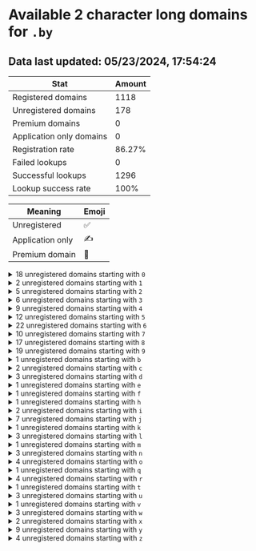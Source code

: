 # Available 2 character long domains for `.by`

## Data last updated: 05/23/2024, 17:54:24

|Stat|Amount|
|--|--|
|Registered domains|1118|
|Unregistered domains|178|
|Premium domains|0|
|Application only domains|0|
|Registration rate|86.27%|
|Failed lookups|0|
|Successful lookups|1296|
|Lookup success rate|100%|


|Meaning|Emoji|
|--|--|
|Unregistered|:white_check_mark:|
|Application only|:writing_hand:|
|Premium domain|:gem:|

<details>
<summary>18 unregistered domains starting with <bold><code>0</code></bold></summary>

|Type|Domain|
|--|--|
|:white_check_mark:|`0a.by`|
|:white_check_mark:|`0b.by`|
|:white_check_mark:|`0c.by`|
|:white_check_mark:|`0d.by`|
|:white_check_mark:|`0e.by`|
|:white_check_mark:|`0g.by`|
|:white_check_mark:|`0h.by`|
|:white_check_mark:|`0i.by`|
|:white_check_mark:|`0j.by`|
|:white_check_mark:|`0k.by`|
|:white_check_mark:|`0q.by`|
|:white_check_mark:|`0s.by`|
|:white_check_mark:|`0t.by`|
|:white_check_mark:|`0u.by`|
|:white_check_mark:|`0v.by`|
|:white_check_mark:|`0w.by`|
|:white_check_mark:|`0y.by`|
|:white_check_mark:|`0z.by`|
</details>
<details>
<summary>2 unregistered domains starting with <bold><code>1</code></bold></summary>

|Type|Domain|
|--|--|
|:white_check_mark:|`1d.by`|
|:white_check_mark:|`1i.by`|
</details>
<details>
<summary>5 unregistered domains starting with <bold><code>2</code></bold></summary>

|Type|Domain|
|--|--|
|:white_check_mark:|`2c.by`|
|:white_check_mark:|`2j.by`|
|:white_check_mark:|`2u.by`|
|:white_check_mark:|`2w.by`|
|:white_check_mark:|`2z.by`|
</details>
<details>
<summary>6 unregistered domains starting with <bold><code>3</code></bold></summary>

|Type|Domain|
|--|--|
|:white_check_mark:|`3e.by`|
|:white_check_mark:|`3j.by`|
|:white_check_mark:|`3o.by`|
|:white_check_mark:|`3r.by`|
|:white_check_mark:|`3u.by`|
|:white_check_mark:|`3z.by`|
</details>
<details>
<summary>9 unregistered domains starting with <bold><code>4</code></bold></summary>

|Type|Domain|
|--|--|
|:white_check_mark:|`4a.by`|
|:white_check_mark:|`4c.by`|
|:white_check_mark:|`4i.by`|
|:white_check_mark:|`4j.by`|
|:white_check_mark:|`4l.by`|
|:white_check_mark:|`4n.by`|
|:white_check_mark:|`4o.by`|
|:white_check_mark:|`4q.by`|
|:white_check_mark:|`4v.by`|
</details>
<details>
<summary>12 unregistered domains starting with <bold><code>5</code></bold></summary>

|Type|Domain|
|--|--|
|:white_check_mark:|`5a.by`|
|:white_check_mark:|`5c.by`|
|:white_check_mark:|`5f.by`|
|:white_check_mark:|`5i.by`|
|:white_check_mark:|`5j.by`|
|:white_check_mark:|`5l.by`|
|:white_check_mark:|`5n.by`|
|:white_check_mark:|`5o.by`|
|:white_check_mark:|`5q.by`|
|:white_check_mark:|`5u.by`|
|:white_check_mark:|`5w.by`|
|:white_check_mark:|`5y.by`|
</details>
<details>
<summary>22 unregistered domains starting with <bold><code>6</code></bold></summary>

|Type|Domain|
|--|--|
|:white_check_mark:|`6a.by`|
|:white_check_mark:|`6c.by`|
|:white_check_mark:|`6d.by`|
|:white_check_mark:|`6e.by`|
|:white_check_mark:|`6f.by`|
|:white_check_mark:|`6h.by`|
|:white_check_mark:|`6i.by`|
|:white_check_mark:|`6j.by`|
|:white_check_mark:|`6k.by`|
|:white_check_mark:|`6l.by`|
|:white_check_mark:|`6n.by`|
|:white_check_mark:|`6o.by`|
|:white_check_mark:|`6p.by`|
|:white_check_mark:|`6q.by`|
|:white_check_mark:|`6r.by`|
|:white_check_mark:|`6s.by`|
|:white_check_mark:|`6u.by`|
|:white_check_mark:|`6v.by`|
|:white_check_mark:|`6w.by`|
|:white_check_mark:|`6x.by`|
|:white_check_mark:|`6y.by`|
|:white_check_mark:|`6z.by`|
</details>
<details>
<summary>10 unregistered domains starting with <bold><code>7</code></bold></summary>

|Type|Domain|
|--|--|
|:white_check_mark:|`7g.by`|
|:white_check_mark:|`7i.by`|
|:white_check_mark:|`7l.by`|
|:white_check_mark:|`7m.by`|
|:white_check_mark:|`7n.by`|
|:white_check_mark:|`7o.by`|
|:white_check_mark:|`7p.by`|
|:white_check_mark:|`7u.by`|
|:white_check_mark:|`7y.by`|
|:white_check_mark:|`7z.by`|
</details>
<details>
<summary>17 unregistered domains starting with <bold><code>8</code></bold></summary>

|Type|Domain|
|--|--|
|:white_check_mark:|`8a.by`|
|:white_check_mark:|`8c.by`|
|:white_check_mark:|`8d.by`|
|:white_check_mark:|`8e.by`|
|:white_check_mark:|`8f.by`|
|:white_check_mark:|`8h.by`|
|:white_check_mark:|`8i.by`|
|:white_check_mark:|`8j.by`|
|:white_check_mark:|`8l.by`|
|:white_check_mark:|`8n.by`|
|:white_check_mark:|`8o.by`|
|:white_check_mark:|`8q.by`|
|:white_check_mark:|`8r.by`|
|:white_check_mark:|`8u.by`|
|:white_check_mark:|`8w.by`|
|:white_check_mark:|`8y.by`|
|:white_check_mark:|`8z.by`|
</details>
<details>
<summary>19 unregistered domains starting with <bold><code>9</code></bold></summary>

|Type|Domain|
|--|--|
|:white_check_mark:|`9a.by`|
|:white_check_mark:|`9c.by`|
|:white_check_mark:|`9e.by`|
|:white_check_mark:|`9f.by`|
|:white_check_mark:|`9g.by`|
|:white_check_mark:|`9h.by`|
|:white_check_mark:|`9i.by`|
|:white_check_mark:|`9j.by`|
|:white_check_mark:|`9k.by`|
|:white_check_mark:|`9l.by`|
|:white_check_mark:|`9m.by`|
|:white_check_mark:|`9o.by`|
|:white_check_mark:|`9p.by`|
|:white_check_mark:|`9q.by`|
|:white_check_mark:|`9r.by`|
|:white_check_mark:|`9t.by`|
|:white_check_mark:|`9v.by`|
|:white_check_mark:|`9w.by`|
|:white_check_mark:|`9y.by`|
</details>
<details>
<summary>1 unregistered domains starting with <bold><code>b</code></bold></summary>

|Type|Domain|
|--|--|
|:white_check_mark:|`b9.by`|
</details>
<details>
<summary>2 unregistered domains starting with <bold><code>c</code></bold></summary>

|Type|Domain|
|--|--|
|:white_check_mark:|`c5.by`|
|:white_check_mark:|`c9.by`|
</details>
<details>
<summary>3 unregistered domains starting with <bold><code>d</code></bold></summary>

|Type|Domain|
|--|--|
|:white_check_mark:|`d0.by`|
|:white_check_mark:|`d6.by`|
|:white_check_mark:|`d9.by`|
</details>
<details>
<summary>1 unregistered domains starting with <bold><code>e</code></bold></summary>

|Type|Domain|
|--|--|
|:white_check_mark:|`e0.by`|
</details>
<details>
<summary>1 unregistered domains starting with <bold><code>f</code></bold></summary>

|Type|Domain|
|--|--|
|:white_check_mark:|`f3.by`|
</details>
<details>
<summary>1 unregistered domains starting with <bold><code>h</code></bold></summary>

|Type|Domain|
|--|--|
|:white_check_mark:|`h0.by`|
</details>
<details>
<summary>2 unregistered domains starting with <bold><code>i</code></bold></summary>

|Type|Domain|
|--|--|
|:white_check_mark:|`i0.by`|
|:white_check_mark:|`i6.by`|
</details>
<details>
<summary>7 unregistered domains starting with <bold><code>j</code></bold></summary>

|Type|Domain|
|--|--|
|:white_check_mark:|`j0.by`|
|:white_check_mark:|`j2.by`|
|:white_check_mark:|`j4.by`|
|:white_check_mark:|`j5.by`|
|:white_check_mark:|`j6.by`|
|:white_check_mark:|`j8.by`|
|:white_check_mark:|`j9.by`|
</details>
<details>
<summary>1 unregistered domains starting with <bold><code>k</code></bold></summary>

|Type|Domain|
|--|--|
|:white_check_mark:|`k0.by`|
</details>
<details>
<summary>3 unregistered domains starting with <bold><code>l</code></bold></summary>

|Type|Domain|
|--|--|
|:white_check_mark:|`l6.by`|
|:white_check_mark:|`l8.by`|
|:white_check_mark:|`l9.by`|
</details>
<details>
<summary>1 unregistered domains starting with <bold><code>m</code></bold></summary>

|Type|Domain|
|--|--|
|:white_check_mark:|`m7.by`|
</details>
<details>
<summary>3 unregistered domains starting with <bold><code>n</code></bold></summary>

|Type|Domain|
|--|--|
|:white_check_mark:|`n0.by`|
|:white_check_mark:|`n1.by`|
|:white_check_mark:|`n2.by`|
</details>
<details>
<summary>4 unregistered domains starting with <bold><code>o</code></bold></summary>

|Type|Domain|
|--|--|
|:white_check_mark:|`o4.by`|
|:white_check_mark:|`o6.by`|
|:white_check_mark:|`o7.by`|
|:white_check_mark:|`o9.by`|
</details>
<details>
<summary>1 unregistered domains starting with <bold><code>q</code></bold></summary>

|Type|Domain|
|--|--|
|:white_check_mark:|`q0.by`|
</details>
<details>
<summary>4 unregistered domains starting with <bold><code>r</code></bold></summary>

|Type|Domain|
|--|--|
|:white_check_mark:|`r0.by`|
|:white_check_mark:|`r6.by`|
|:white_check_mark:|`r7.by`|
|:white_check_mark:|`rh.by`|
</details>
<details>
<summary>1 unregistered domains starting with <bold><code>t</code></bold></summary>

|Type|Domain|
|--|--|
|:white_check_mark:|`t3.by`|
</details>
<details>
<summary>3 unregistered domains starting with <bold><code>u</code></bold></summary>

|Type|Domain|
|--|--|
|:white_check_mark:|`u0.by`|
|:white_check_mark:|`u6.by`|
|:white_check_mark:|`u7.by`|
</details>
<details>
<summary>1 unregistered domains starting with <bold><code>v</code></bold></summary>

|Type|Domain|
|--|--|
|:white_check_mark:|`v0.by`|
</details>
<details>
<summary>3 unregistered domains starting with <bold><code>w</code></bold></summary>

|Type|Domain|
|--|--|
|:white_check_mark:|`w0.by`|
|:white_check_mark:|`w2.by`|
|:white_check_mark:|`w4.by`|
</details>
<details>
<summary>2 unregistered domains starting with <bold><code>x</code></bold></summary>

|Type|Domain|
|--|--|
|:white_check_mark:|`x0.by`|
|:white_check_mark:|`x9.by`|
</details>
<details>
<summary>9 unregistered domains starting with <bold><code>y</code></bold></summary>

|Type|Domain|
|--|--|
|:white_check_mark:|`y0.by`|
|:white_check_mark:|`y3.by`|
|:white_check_mark:|`y4.by`|
|:white_check_mark:|`y5.by`|
|:white_check_mark:|`y6.by`|
|:white_check_mark:|`y7.by`|
|:white_check_mark:|`y8.by`|
|:white_check_mark:|`y9.by`|
|:white_check_mark:|`ya.by`|
</details>
<details>
<summary>4 unregistered domains starting with <bold><code>z</code></bold></summary>

|Type|Domain|
|--|--|
|:white_check_mark:|`z3.by`|
|:white_check_mark:|`z5.by`|
|:white_check_mark:|`z6.by`|
|:white_check_mark:|`z8.by`|
</details>